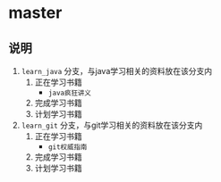 # master

## 说明
1. `learn_java` 分支，与java学习相关的资料放在该分支内
    1. 正在学习书籍
        * `java疯狂讲义`
    2. 完成学习书籍
    3. 计划学习书籍
2.  `learn_git` 分支，与git学习相关的资料放在该分支内
    1. 正在学习书籍
        * `git权威指南`
    2. 完成学习书籍
    3. 计划学习书籍
